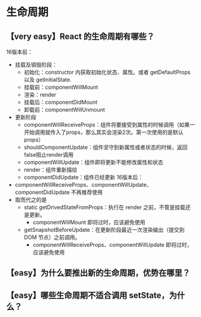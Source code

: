# 生命周期

## 【very easy】React 的生命周期有哪些？
16版本前：
* 挂载及销毁阶段：
  * 初始化：constructor 内获取初始化状态、属性。或者 getDefaultProps 以及 getInitialState.
  * 挂载前：componentWillMount
  * 渲染：render
  * 挂载后：componentDidMount
  * 卸载前：componentWillUnmount
* 更新阶段
  * componentWillReceiveProps：组件将要接受到属性的时候调用（如果一开始调用就传入了props，那么其实会渲染2次。第一次使用的是默认props）
  * shouldComponentUpdate：组件坚守到新属性或者状态的时候，返回false阻止render调用
  * componentWillUpdate：组件即将更新不能修改属性和状态
  * render：组件重新描绘
  * componentDidUpdate：组件已经更新
16版本后：
* componentWillReceiveProps、componentWillUpdate、componentDidUpdate 不再推荐使用
* 取而代之的是
  * static getDrivedStateFromProps：执行在 render 之前，不管是挂载还是更新。 
    * componentWillMount 即将过时，应该避免使用
  * getSnapshotBeforeUpdate：在更新阶段最近一次渲染输出（提交到 DOM 节点）之前调用。
    * componentWillReceiveProps、componentWillUpdate 即将过时，应该避免使用

## 【easy】为什么要推出新的生命周期，优势在哪里？


## 【easy】哪些生命周期不适合调用 setState，为什么？